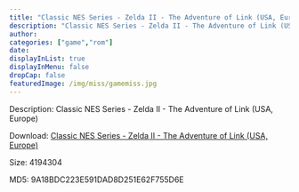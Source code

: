 ```yaml
---
title: "Classic NES Series - Zelda II - The Adventure of Link (USA, Europe)"
description: "Classic NES Series - Zelda II - The Adventure of Link (USA, Europe)"
author: 
categories: ["game","rom"]
date: 
displayInList: true
displayInMenu: false
dropCap: false
featuredImage: /img/miss/gamemiss.jpg
---
```


Description: Classic NES Series - Zelda II - The Adventure of Link (USA, Europe)

Download: <a style="text-decoration:underline;" href="https://mega.nz/#!3GASzYRR!hEBpvef-P-4lR9eIZwbFpLH_VP47LVAB24tQv0oAPtk" target = "_blank" rel = "nofollow" > Classic NES Series - Zelda II - The Adventure of Link (USA, Europe)</a>

Size: 4194304

MD5: 9A18BDC223E591DAD8D251E62F755D6E

